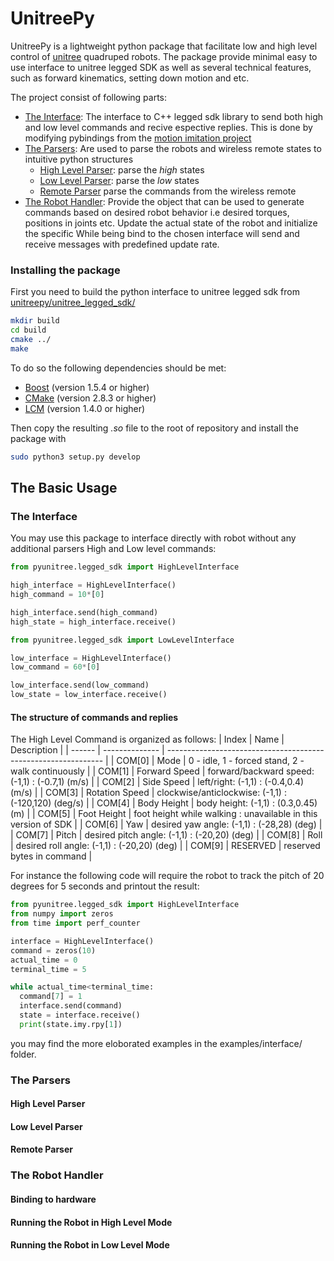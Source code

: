 <!-- TODO: Write the readme -->
<!-- ADD THE PICTURE -->

# UnitreePy

UnitreePy is a lightweight python package that facilitate low and high level control of [unitree](https://www.unitree.com/) quadruped robots.
The package provide minimal easy to use interface to unitree legged SDK as well as several technical features,
such as forward kinematics, setting down motion and etc.

The project consist of following parts:

- [The Interface](#the-interface): The interface to C++ legged sdk library to send both high and low level commands and recive espective replies. This is done by modifying pybindings from the [motion imitation project](https://github.com/google-research/motion_imitation/tree/master/third_party/unitree_legged_sdk)
- [The Parsers](#the-parsers): Are used to parse the robots and wireless remote states to intuitive python structures
  - [High Level Parser](#high-level-parser): parse the *high* states
  - [Low Level Parser](#low-level-parser): parse the *low* states  
  - [Remote Parser](#remote-parser) parse the commands from the wireless remote
- [The Robot Handler](#the-robot-handler): Provide the object that can be used to generate commands based on desired robot behavior i.e desired torques, positions in joints etc. Update the actual state of the robot and initialize the specific While being bind to the chosen interface will send and receive messages with predefined update rate.

### Installing the package

First you need to build the python interface to unitree legged sdk from [unitreepy/unitree_legged_sdk/](https://github.com/SimkaNed/unitreepy/tree/main/unitree_legged_sdk)

```bash
mkdir build
cd build
cmake ../
make
```

To do so the following dependencies should be met:

- [Boost](http://www.boost.org) (version 1.5.4 or higher)
- [CMake](http://www.cmake.org) (version 2.8.3 or higher)
- [LCM](https://lcm-proj.github.io) (version 1.4.0 or higher)

Then copy the resulting *.so* file to the root of repository and install the package with

```sh
sudo python3 setup.py develop
```

## The Basic Usage

### The Interface

You may use this package to interface directly with robot without any additional parsers
High and Low level commands:

```python
from pyunitree.legged_sdk import HighLevelInterface

high_interface = HighLevelInterface()
high_command = 10*[0]

high_interface.send(high_command)
high_state = high_interface.receive()
```

```python
from pyunitree.legged_sdk import LowLevelInterface

low_interface = HighLevelInterface()
low_command = 60*[0]

low_interface.send(low_command)
low_state = low_interface.receive()
```

#### The structure of commands and replies

The High Level Command is organized as follows:
| Index  | Name           | Description                                                    |
| ------ | -------------- | -------------------------------------------------------------- |
| COM[0] | Mode           | 0 - idle, 1 - forced stand, 2 - walk continuously              |
| COM[1] | Forward Speed  | forward/backward speed: (-1,1) : (-0.7,1) (m/s)                |
| COM[2] | Side Speed     | left/right: (-1,1) :  (-0.4,0.4) (m/s)                         |
| COM[3] | Rotation Speed | clockwise/anticlockwise: (-1,1) : (-120,120) (deg/s)           |
| COM[4] | Body Height    | body height: (-1,1) : (0.3,0.45) (m)                           |
| COM[5] | Foot Height    | foot height while walking : unavailable in this version of SDK |
| COM[6] | Yaw            | desired yaw angle: (-1,1) : (-28,28) (deg)                     |
| COM[7] | Pitch          | desired pitch angle: (-1,1) : (-20,20) (deg)                   |
| COM[8] | Roll           | desired roll angle:  (-1,1) : (-20,20) (deg)                   |
| COM[9] | RESERVED       | reserved bytes in command                                      |

For instance the following code will require the robot to track the pitch of
20 degrees for 5 seconds and printout the result:

```python
from pyunitree.legged_sdk import HighLevelInterface
from numpy import zeros
from time import perf_counter

interface = HighLevelInterface()
command = zeros(10)
actual_time = 0
terminal_time = 5

while actual_time<terminal_time:
  command[7] = 1
  interface.send(command)
  state = interface.receive()
  print(state.imy.rpy[1])
```

you may find the more eloborated examples in the examples/interface/ folder.

### The Parsers

#### High Level Parser
<!-- ADD TABLE WITH MAPPING BETWEEN REPLIES AND ASSOCIATED PYTHON OBJECTS-->
#### Low Level Parser

#### Remote Parser

### The Robot Handler

#### Binding to hardware

#### Running the Robot in High Level Mode

#### Running the Robot in Low Level Mode
